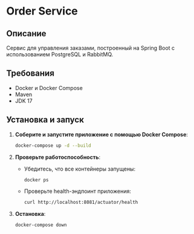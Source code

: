 # Order Service

## Описание
Сервис для управления заказами, построенный на Spring Boot с использованием PostgreSQL и RabbitMQ.

## Требования
- Docker и Docker Compose
- Maven
- JDK 17

## Установка и запуск

1. **Соберите и запустите приложение с помощью Docker Compose**:
   ```bash
   docker-compose up -d --build
   ```

2. **Проверьте работоспособность**:
    - Убедитесь, что все контейнеры запущены:
      ```bash
      docker ps
      ```
    - Проверьте health-эндпоинт приложения:
      ```bash
      curl http://localhost:8081/actuator/health
      ```

3. **Остановка**:
   ```bash
   docker-compose down
   ```